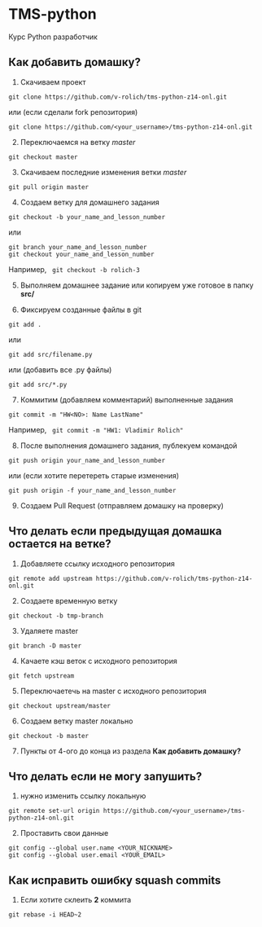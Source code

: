 # TMS-python
Курс Python разработчик

## Как добавить домашку?
1. Скачиваем проект
```
git clone https://github.com/v-rolich/tms-python-z14-onl.git
```
или (если сделали fork репозитория)
```
git clone https://github.com/<your_username>/tms-python-z14-onl.git
```
2. Переключаемся на ветку <i>master</i>
```
git checkout master
```
3. Скачиваем последние изменения ветки <i>master</i> 
```
git pull origin master
```
4. Создаем ветку для домашнего задания
```
git checkout -b your_name_and_lesson_number
```
или 
```
git branch your_name_and_lesson_number
git checkout your_name_and_lesson_number
```
Например, 
``` git checkout -b rolich-3```

5. Выполняем домашнее задание или копируем уже готовое в папку **src/**

6. Фиксируем созданные файлы в git
```
git add .
```
или
```
git add src/filename.py
```
или (добавить все .py файлы)
```
git add src/*.py
```
7. Коммитим (добавляем комментарий) выполненные задания 
```
git commit -m "HW<NO>: Name LastName"
```
Например, ``` git commit -m "HW1: Vladimir Rolich"```

8. После выполнения домашнего задания, публекуем командой 
```
git push origin your_name_and_lesson_number
```
или (если хотите перетереть старые изменения)
```
git push origin -f your_name_and_lesson_number
```
9. Создаем Pull Request (отправляем домашку на проверку)

## Что делать если предыдущая домашка остается на ветке?

1. Добавляете ссылку исходного репозитория
```
git remote add upstream https://github.com/v-rolich/tms-python-z14-onl.git
```
2. Создаете временную ветку
```
git checkout -b tmp-branch
```
3. Удаляете master
```
git branch -D master
```
4. Качаете кэш веток с исходного репозитория
```
git fetch upstream
```
5. Переключаетечь на master с исходного репозитория
```
git checkout upstream/master
```
6. Создаем ветку master локально
```
git checkout -b master
```
7. Пункты от 4-ого до конца из раздела **Как добавить домашку?**

## Что делать если не могу запушить?
1. нужно изменить ссылку локальную
```
git remote set-url origin https://github.com/<your_username>/tms-python-z14-onl.git
```
2. Проставить свои данные
```
git config --global user.name <YOUR_NICKNAME>
git config --global user.email <YOUR_EMAIL>
```

## Как исправить ошибку squash commits
1. Если хотите склеить **2** коммита
```
git rebase -i HEAD~2
```
